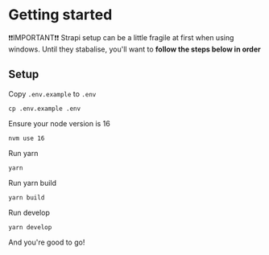 # Getting started
❗❗IMPORTANT❗❗
Strapi setup can be a little fragile at first when using windows. Until they stabalise, you'll want to **follow the steps below in order**

## Setup
Copy `.env.example` to `.env`
```
cp .env.example .env
```


Ensure your node version is 16
```
nvm use 16
```


Run yarn
```
yarn
```

Run yarn build
```
yarn build
```

Run develop
```
yarn develop
```

And you're good to go!

